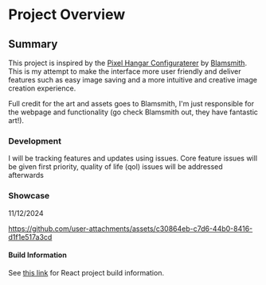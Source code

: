 # Project Overview

## Summary

This project is inspired by the [Pixel Hangar Configuraterer](https://kiblams.co.uk/sc_pixel_art/) by [Blamsmith](https://www.patreon.com/Blamsmith).  This is my attempt to make the interface more user friendly and deliver features such as easy image saving and a more intuitive and creative image creation experience.

Full credit for the art and assets goes to Blamsmith, I'm just responsible for the webpage and functionality (go check Blamsmith out, they have fantastic art!).

### Development

I will be tracking features and updates using issues. Core feature issues will be given first priority, quality of life (qol) issues will be addressed afterwards

### Showcase

11/12/2024

https://github.com/user-attachments/assets/c30864eb-c7d6-44b0-8416-d1f1e517a3cd

#### Build Information

See [this link](build-info/build-react-project-info.md) for React project build information.
